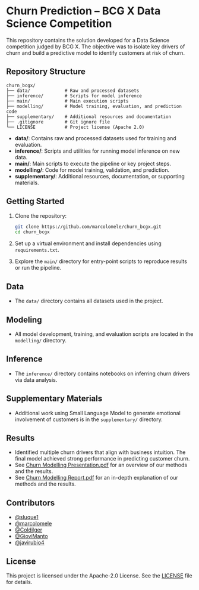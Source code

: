 # Churn Prediction – BCG X Data Science Competition

This repository contains the solution developed for a Data Science competition judged by BCG X. The objective was to isolate key drivers of churn and build a predictive model to identify customers at risk of churn.

## Repository Structure
```
churn_bcgx/
├── data/             # Raw and processed datasets
├── inference/        # Scripts for model inference
├── main/             # Main execution scripts
├── modelling/        # Model training, evaluation, and prediction code
├── supplementary/    # Additional resources and documentation
├── .gitignore        # Git ignore file
└── LICENSE           # Project license (Apache 2.0)
```

- **data/**: Contains raw and processed datasets used for training and evaluation.
- **inference/**: Scripts and utilities for running model inference on new data.
- **main/**: Main scripts to execute the pipeline or key project steps.
- **modelling/**: Code for model training, validation, and prediction.
- **supplementary/**: Additional resources, documentation, or supporting materials.

## Getting Started

1. Clone the repository:
   ```bash
   git clone https://github.com/marcolomele/churn_bcgx.git
   cd churn_bcgx
   ```
2. Set up a virtual environment and install dependencies using `requirements.txt`.

3. Explore the `main/` directory for entry-point scripts to reproduce results or run the pipeline.

## Data

- The `data/` directory contains all datasets used in the project.

## Modeling

- All model development, training, and evaluation scripts are located in the `modelling/` directory.

## Inference

- The `inference/` directory contains notebooks on inferring churn drivers via data analysis.

## Supplementary Materials

- Additional work using Small Language Model to generate emotional involvement of customers is in the `supplementary/` directory.

## Results

- Identified multiple churn drivers that align with business intuition. The final model achieved strong performance in predicting customer churn.
- See [Churn Modelling Presentation.pdf](Churn-Modelling-Presentation.pdf) for an overview of our methods and the results.
- See [Churn Modelling Report.pdf](Churn-Modelling-Report.pdf) for an in-depth explanation of our methods and the results.

## Contributors

- [@sluque1](https://github.com/sluque1)
- [@marcolomele](https://github.com/marcolomele)
- [@Coldilger](https://github.com/Coldilger)
- [@GioviManto](https://github.com/GioviManto)
- [@javirubio4](https://github.com/javirubio4)

## License

This project is licensed under the Apache-2.0 License. See the [LICENSE](LICENSE) file for details.
